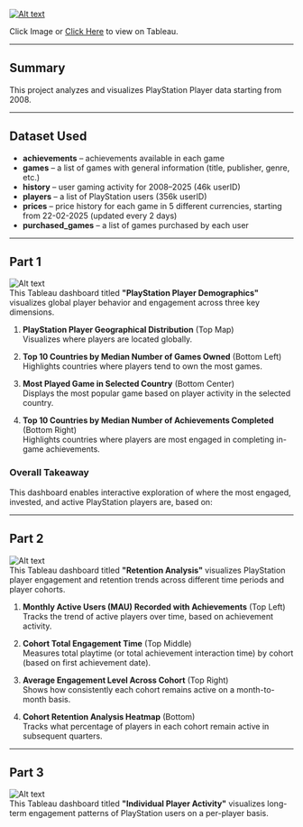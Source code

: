 [![Alt text](https://github.com/sputnik-h/Tableau-PlayStation-Player-Analysis/blob/main/images/icon-tableau.png)](https://public.tableau.com/app/profile/yixuan.liu2688/viz/PlayStationPlayerAnalytics/Dashboard2)

Click Image or [Click Here](https://public.tableau.com/app/profile/yixuan.liu2688/viz/PlayStationPlayerAnalytics/Dashboard2) to view on Tableau.

---

## Summary

This project analyzes and visualizes PlayStation Player data starting from 2008. 

---

## Dataset Used

- **achievements** – achievements available in each game  
- **games** – a list of games with general information (title, publisher, genre, etc.)  
- **history** – user gaming activity for 2008–2025 (46k userID)  
- **players** – a list of PlayStation users (356k userID)  
- **prices** – price history for each game in 5 different currencies, starting from 22-02-2025 (updated every 2 days)  
- **purchased_games** – a list of games purchased by each user  

---

## Part 1  
![Alt text](https://github.com/sputnik-h/Tableau-PlayStation-Player-Analysis/blob/main/images/demographics.png)  
This Tableau dashboard titled **"PlayStation Player Demographics"** visualizes global player behavior and engagement across three key dimensions.

1. **PlayStation Player Geographical Distribution** (Top Map)  
   Visualizes where players are located globally.

2. **Top 10 Countries by Median Number of Games Owned** (Bottom Left)  
   Highlights countries where players tend to own the most games.

3. **Most Played Game in Selected Country** (Bottom Center)  
   Displays the most popular game based on player activity in the selected country.

4. **Top 10 Countries by Median Number of Achievements Completed** (Bottom Right)  
   Highlights countries where players are most engaged in completing in-game achievements.

### Overall Takeaway  
This dashboard enables interactive exploration of where the most engaged, invested, and active PlayStation players are, based on:

---

## Part 2  
![Alt text](https://github.com/sputnik-h/Tableau-PlayStation-Player-Analysis/blob/main/images/retention.png)  
This Tableau dashboard titled **"Retention Analysis"** visualizes PlayStation player engagement and retention trends across different time periods and player cohorts.

1. **Monthly Active Users (MAU) Recorded with Achievements** (Top Left)  
   Tracks the trend of active players over time, based on achievement activity.

2. **Cohort Total Engagement Time** (Top Middle)  
   Measures total playtime (or total achievement interaction time) by cohort (based on first achievement date).

3. **Average Engagement Level Across Cohort** (Top Right)  
   Shows how consistently each cohort remains active on a month-to-month basis.

4. **Cohort Retention Analysis Heatmap** (Bottom)  
   Tracks what percentage of players in each cohort remain active in subsequent quarters.

---

## Part 3  
![Alt text](https://github.com/sputnik-h/Tableau-PlayStation-Player-Analysis/blob/main/images/ind_activity.png)  
This Tableau dashboard titled **"Individual Player Activity"** visualizes long-term engagement patterns of PlayStation users on a per-player basis.
